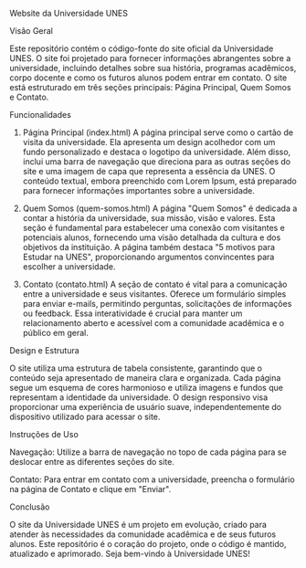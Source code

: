 Website da Universidade UNES


Visão Geral

Este repositório contém o código-fonte do site oficial da Universidade UNES. O site foi projetado para fornecer informações abrangentes sobre a universidade, incluindo detalhes sobre sua história, programas acadêmicos, corpo docente e como os futuros alunos podem entrar em contato. O site está estruturado em três seções principais: Página Principal, Quem Somos e Contato.



Funcionalidades

1. Página Principal (index.html)
A página principal serve como o cartão de visita da universidade. Ela apresenta um design acolhedor com um fundo personalizado e destaca o logotipo da universidade. Além disso, inclui uma barra de navegação que direciona para as outras seções do site e uma imagem de capa que representa a essência da UNES. O conteúdo textual, embora preenchido com Lorem Ipsum, está preparado para fornecer informações importantes sobre a universidade.

2. Quem Somos (quem-somos.html)
A página "Quem Somos" é dedicada a contar a história da universidade, sua missão, visão e valores. Esta seção é fundamental para estabelecer uma conexão com visitantes e potenciais alunos, fornecendo uma visão detalhada da cultura e dos objetivos da instituição. A página também destaca "5 motivos para Estudar na UNES", proporcionando argumentos convincentes para escolher a universidade.

3. Contato (contato.html)
A seção de contato é vital para a comunicação entre a universidade e seus visitantes. Oferece um formulário simples para enviar e-mails, permitindo perguntas, solicitações de informações ou feedback. Essa interatividade é crucial para manter um relacionamento aberto e acessível com a comunidade acadêmica e o público em geral.



Design e Estrutura

O site utiliza uma estrutura de tabela consistente, garantindo que o conteúdo seja apresentado de maneira clara e organizada. Cada página segue um esquema de cores harmonioso e utiliza imagens e fundos que representam a identidade da universidade. O design responsivo visa proporcionar uma experiência de usuário suave, independentemente do dispositivo utilizado para acessar o site.



Instruções de Uso

Navegação: Utilize a barra de navegação no topo de cada página para se deslocar entre as diferentes seções do site.

Contato: Para entrar em contato com a universidade, preencha o formulário na página de Contato e clique em "Enviar".


Conclusão

O site da Universidade UNES é um projeto em evolução, criado para atender às necessidades da comunidade acadêmica e de seus futuros alunos. Este repositório é o coração do projeto, onde o código é mantido, atualizado e aprimorado. Seja bem-vindo à Universidade UNES!
